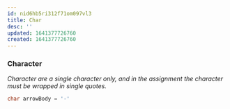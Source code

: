 ```yaml
---
id: nid6hb5ri312f71om097vl3
title: Char
desc: ''
updated: 1641377726760
created: 1641377726760
---
```



### Character

_Character are a single character only, and in the assignment the character must be wrapped in single quotes._

```cpp
char arrowBody = '-'
```
